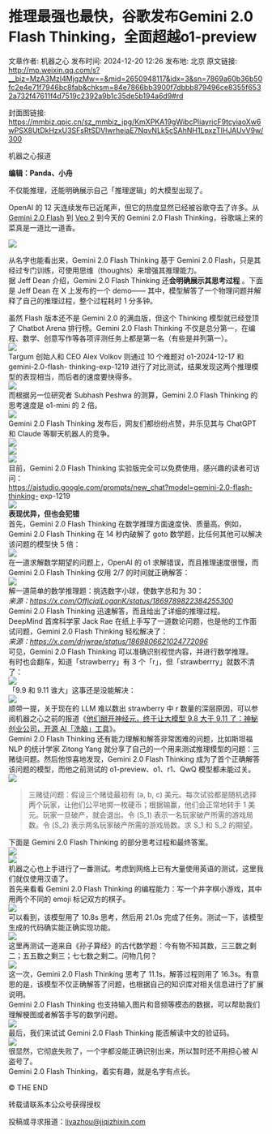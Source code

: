 # 推理最强也最快，谷歌发布Gemini 2.0 Flash Thinking，全面超越o1-preview

文章作者: 机器之心
发布时间: 2024-12-20 12:26
发布地: 北京
原文链接: http://mp.weixin.qq.com/s?__biz=MzA3MzI4MjgzMw==&mid=2650948117&idx=3&sn=7869a60b36b50fc2e4e71f7946bc8fab&chksm=84e7866bb3900f7dbbb879496ce8355f6532a732f47611f4d7519c2392a9b1c35de5b194a6d9#rd

封面图链接: https://mmbiz.qpic.cn/sz_mmbiz_jpg/KmXPKA19gWibcPliayricF9tcyiaoXw6wPSX8UtDkHzxU3SFsRtSDVIwrheiaE7NqvNLk5cSAhNH1LpxzTIHJAUvV9w/300

机器之心报道

**编辑：Panda、小舟**

  

不仅能推理，还能明确展示自己「推理逻辑」的大模型出现了。

  

OpenAI 的 12 天连续发布已近尾声，但它的热度显然已经被谷歌夺去了许多。从 [Gemini 2.0
Flash](https://mp.weixin.qq.com/s?__biz=MzA3MzI4MjgzMw==&mid=2650946892&idx=3&sn=d62980bea1d3cf6261f782faba85395b&scene=21#wechat_redirect)
到 [Veo
2](https://mp.weixin.qq.com/s?__biz=MzA3MzI4MjgzMw==&mid=2650947699&idx=3&sn=b8f62ca9a3f7af53f2b40bacfdc73835&scene=21#wechat_redirect)
到今天的 Gemini 2.0 Flash Thinking，谷歌端上来的菜真是一道比一道香。

  

![](https://mmbiz.qpic.cn/sz_mmbiz_png/KmXPKA19gWibcPliayricF9tcyiaoXw6wPSXTOW870oWXQ8JoX7JNjroepQ3kgicxvlLOS7gz8BUem16N81y5829zzw/640?wx_fmt=png&from=appmsg)

  
从名字也能看出来，Gemini 2.0 Flash Thinking 基于 Gemini 2.0
Flash，只是其经过专门训练，可使用思维（thoughts）来增强其推理能力。  
据 Jeff Dean 介绍，Gemini 2.0 Flash Thinking 还**会明确展示其思考过程** 。下面是 Jeff Dean 在 X
上发布的一个 demo—— 其中，模型解答了一个物理问题并解释了自己的推理过程，整个过程耗时 1 分多钟。  
  
虽然 Flash 版本还不是 Gemini 2.0 的满血版，但这个 Thinking 模型就已经登顶了 Chatbot Arena 排行榜。Gemini
2.0 Flash Thinking 不仅是总分第一，在编程、数学、创意写作等各项评测任务上都是第一名（有些是并列第一）。  
![](https://mmbiz.qpic.cn/sz_mmbiz_png/KmXPKA19gWibcPliayricF9tcyiaoXw6wPSX7P8P572vpYytaib9mgXkh24iaz0McjcNV19nJ9T3k1wGTxy1eFTc9bmw/640?wx_fmt=png&from=appmsg)  
Targum 创始人和 CEO Alex Volkov 则通过 10 个难题对 o1-2024-12-17 和 gemini-2.0-flash-
thinking-exp-1219 进行了对比测试，结果发现这两个推理模型的表现相当，而后者的速度要快得多。  
![](https://mmbiz.qpic.cn/sz_mmbiz_png/KmXPKA19gWibcPliayricF9tcyiaoXw6wPSXtyf4Kibr3ZAYHcWdPEJdMjrebNdk6dFyl06ibzgjlYMibrZOQKyw7W9YQ/640?wx_fmt=png&from=appmsg)  
而根据另一位研究者 Subhash Peshwa 的测算，Gemini 2.0 Flash Thinking 的思考速度是 o1-mini 的 2 倍。  
![](https://mmbiz.qpic.cn/sz_mmbiz_png/KmXPKA19gWibcPliayricF9tcyiaoXw6wPSXr2tXgrs8h9JK9uZk1c6CDpIwGzUicbfu2M2avtLuBxSP1tRRBLNv8zA/640?wx_fmt=png&from=appmsg)  
Gemini 2.0 Flash Thinking 发布后，网友们都纷纷点赞，并乐见其与 ChatGPT 和 Claude 等聊天机器人的竞争。  
![](https://mmbiz.qpic.cn/sz_mmbiz_png/KmXPKA19gWibcPliayricF9tcyiaoXw6wPSXRDxyjw3jO4XSB14ROnT3m1jRrNaCtuibBibebXdMoM6EkYr3zJfWUfvA/640?wx_fmt=png&from=appmsg)  
![](https://mmbiz.qpic.cn/sz_mmbiz_png/KmXPKA19gWibcPliayricF9tcyiaoXw6wPSXRicJzsQRJv3Q9X2KK269dPPsuV1WMNPMia99r0lkT6f5MbKEfldchuhg/640?wx_fmt=png&from=appmsg)  
![](https://mmbiz.qpic.cn/sz_mmbiz_png/KmXPKA19gWibcPliayricF9tcyiaoXw6wPSXu3tOVaoeSRfENXhhTdNPbFJdNrWBcatoQqeoXywiaXAnbtxF5Td73Kg/640?wx_fmt=png&from=appmsg)  
目前，Gemini 2.0 Flash Thinking 实验版完全可以免费使用，感兴趣的读者可访问：  
https://aistudio.google.com/prompts/new_chat?model=gemini-2.0-flash-thinking-
exp-1219  
![](https://mmbiz.qpic.cn/sz_mmbiz_png/KmXPKA19gWibcPliayricF9tcyiaoXw6wPSXCSfWOM7RdHDrNQYbiaxoZ4HLicA7EguvSWysocwdHchqeBwtX0Ka6WoQ/640?wx_fmt=png&from=appmsg)  
**表现优异，但也会犯错**  
首先，Gemini 2.0 Flash Thinking 在数学推理方面速度快、质量高。例如，Gemini 2.0 Flash Thinking 在 14
秒内破解了 goto 数学题，比任何其他可以解决该问题的模型快 5 倍：  
![](https://mmbiz.qpic.cn/sz_mmbiz_png/KmXPKA19gWibcPliayricF9tcyiaoXw6wPSX7PUqT1y35O19kW4TTRGuWMWGcWnJN6wmwTibuHTaFibhzotqToktIeTg/640?wx_fmt=png&from=appmsg)  
在一道求解数学期望的问题上，OpenAI 的 o1 求解错误，而且推理速度很慢，而 Gemini 2.0 Flash Thinking 仅用 2/7
的时间就正确解答：  
![](https://mmbiz.qpic.cn/sz_mmbiz_png/KmXPKA19gWibcPliayricF9tcyiaoXw6wPSXZKF99l7yH6WXaicAE0S5GnQQEXkZSNXKUicewMSQslcianaWSqpQ75pgA/640?wx_fmt=png&from=appmsg)  
解一道简单的数学推理题：挑选数字小球，使数字总和为 30：  
 _来源：https://x.com/OfficialLoganK/status/1869789822384255300_  
Gemini 2.0 Flash Thinking 迅速解答，而且给出了详细的推理过程。  
DeepMind 首席科学家 Jack Rae 在纸上手写了一道数论问题，也是他的工作面试问题，Gemini 2.0 Flash Thinking
轻松解决了：  
 _来源：https://x.com/drjwrae/status/1869806621024772096_  
可见，Gemini 2.0 Flash Thinking 可以准确识别视觉内容，并进行数学推理。  
有时也会翻车，知道「strawberry」有 3 个「r」，但「strawberrry」就数不清了：  
![](https://mmbiz.qpic.cn/sz_mmbiz_png/KmXPKA19gWibcPliayricF9tcyiaoXw6wPSXN6Omwrg0zUtLkNWariaAj0OzK14YeV5BQxick5ZKJP2FZYjuZo1uooXQ/640?wx_fmt=png&from=appmsg)  
「9.9 和 9.11 谁大」这事还是没能解决：  
![](https://mmbiz.qpic.cn/sz_mmbiz_png/KmXPKA19gWibcPliayricF9tcyiaoXw6wPSXHUBU6EhcFibB0ga7PbldwzIhxhBqdaA3DaOvf9LTqV3Lm1wuP1aibdoQ/640?wx_fmt=png&from=appmsg)  
顺带一提，关于现在的 LLM 难以数出 strawberry 中 r 数量的深层原因，可以参阅机器之心之前的报道《[他们掰开神经元，终于让大模型 9.8
大于 9.11 了：神秘创业公司，开源
AI「洗脑」工具](https://mp.weixin.qq.com/s?__biz=MzA3MzI4MjgzMw==&mid=2650940174&idx=1&sn=2accc1bd4b05ed08d2bab349dbed4606&scene=21#wechat_redirect)》。  
Gemini 2.0 Flash Thinking 还有能力理解和解答非常困难的问题，比如斯坦福 NLP 的统计学家 Zitong Yang
就分享了自己的一个用来测试推理模型的问题：三赌徒问题。然后他惊喜地发现，Gemini 2.0 Flash Thinking
成为了首个正确解答该问题的模型，而他之前测试的 o1-preview、o1、r1、QwQ 模型都未能过关。  
![](https://mmbiz.qpic.cn/sz_mmbiz_png/KmXPKA19gWibcPliayricF9tcyiaoXw6wPSXwSO96rj5u5d8bGXq8NczNAUuOI0m5m75iblsvhcvtMiaz7lqsboCzfXA/640?wx_fmt=png&from=appmsg)  

> 三赌徒问题：假设三个赌徒最初有 (a, b, c) 美元。每次试验都是随机选择两个玩家，让他们公平地掷一枚硬币；根据输赢，他们会正常地转手 1
> 美元。玩家一旦破产，就会退出。令 (S_1) 表示一名玩家破产所需的游戏局数。令 (S_2) 表示两名玩家破产所需的游戏局数。求 S_1 和 S_2
> 的期望。

  

下面是 Gemini 2.0 Flash Thinking 的部分思考过程和最终答案。  
![](https://mmbiz.qpic.cn/sz_mmbiz_png/KmXPKA19gWibcPliayricF9tcyiaoXw6wPSXiaY8Wr5TYggSNgjpepBJzcmCxoHjzm9o8j4JeDaswGQRdyfM1ptC8Vw/640?wx_fmt=png&from=appmsg)  
![](https://mmbiz.qpic.cn/sz_mmbiz_png/KmXPKA19gWibcPliayricF9tcyiaoXw6wPSXDM16TPLHFuwHM4z1EBluy8Xu5IlNTBNYia0NsG7YBibfjNhdUNIDuWwg/640?wx_fmt=png&from=appmsg)  
机器之心也上手进行了一番测试。考虑到网络上已有大量使用英语的测试，这里我们就仅使用汉语了。  
首先来看看 Gemini 2.0 Flash Thinking 的编程能力：写一个井字棋小游戏，其中用两个不同的 emoji 标记双方的棋子。  
![](https://mmbiz.qpic.cn/sz_mmbiz_gif/KmXPKA19gWibcPliayricF9tcyiaoXw6wPSXBTkA6vyDzcerYfVNNglDlKhjI0RHiaXudaahchibTiaIHZpQrsWJFS9FQ/640?wx_fmt=gif&from=appmsg)  
可以看到，该模型用了 10.8s 思考，然后用 21.0s 完成了任务。测试一下，该模型生成的代码确实能正确实现功能。  
![](https://mmbiz.qpic.cn/sz_mmbiz_gif/KmXPKA19gWibcPliayricF9tcyiaoXw6wPSXVxUU0QQBqVJkuibsLhXUukKKVYTeS4LOqfn1V6MV3jWn7JA6IQdjdeQ/640?wx_fmt=gif&from=appmsg)  
这里再测试一道来自《孙子算经》的古代数学题：今有物不知其数，三三数之剩二；五五数之剩三；七七数之剩二。问物几何？  
![](https://mmbiz.qpic.cn/sz_mmbiz_gif/KmXPKA19gWibcPliayricF9tcyiaoXw6wPSXMxarxiabrPCmh6zaWTKPQaIFysicakYq38HZbtNT86BU5trPbARjNpwQ/640?wx_fmt=gif&from=appmsg)  
这一次，Gemini 2.0 Flash Thinking 思考了 11.1s，解答过程则用了
16.3s。有意思的是，该模型不仅正确解答了问题，也根据自己的知识库对相关信息进行了扩展说明。  
Gemini 2.0 Flash Thinking 也支持输入图片和音频等模态的数据，可以帮助我们理解梗图或者解答手写的数学问题。  
![](https://mmbiz.qpic.cn/sz_mmbiz_gif/KmXPKA19gWibcPliayricF9tcyiaoXw6wPSXqY43dicmTZ6croSMI11BdHvVHIWeiaWhZB8pqhXicBlicNpomhKICZlz2w/640?wx_fmt=gif&from=appmsg)  
最后，我们来试试 Gemini 2.0 Flash Thinking 能否解读中文的验证码。  
![](https://mmbiz.qpic.cn/sz_mmbiz_png/KmXPKA19gWibcPliayricF9tcyiaoXw6wPSXvGEW69aaTrY8ROxTp3f19JchHXiaPbgSjgPlibFTEAU6CWYu7TYlpQwg/640?wx_fmt=png&from=appmsg)  
很显然，它彻底失败了，一个字都没能正确识别出来，所以暂时还不用担心被 AI 盗号了。  
Gemini 2.0 Flash Thinking，着实有趣，就是名字有点长。  

© THE END

转载请联系本公众号获得授权

投稿或寻求报道：liyazhou@jiqizhixin.com

  


